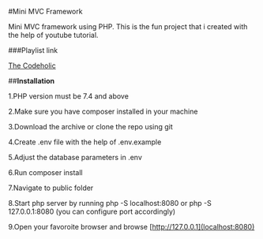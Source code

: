 #Mini MVC Framework

Mini MVC framework using PHP. This is the fun project that i created with the help of youtube tutorial.

###Playlist link

[The Codeholic](https://www.youtube.com/playlist?list=PLLQuc_7jk__Uk_QnJMPndbdKECcTEwTA1)

##**Installation**

1.PHP version must be 7.4 and above

2.Make sure you have composer installed in your machine

3.Download the archive or clone the repo using git

4.Create .env file with the help of .env.example

5.Adjust the database parameters in .env

6.Run composer install

7.Navigate to public folder

8.Start php server by running php -S localhost:8080 or php -S 127.0.0.1:8080 (you can configure port accordingly)

9.Open your favoroite browser and browse [http://127.0.0.1](localhost:8080)

